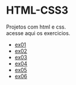 # HTML-CSS3
 Projetos com html e css.<br>
 acesse aqui os exercicios.
<ul>

 <li><a href="https://edersonsantosp.github.io/HTML-CSS3/html/desafios/nokia/" target="_blank">ex01</a></li>
 <li><a href="https://edersonsantosp.github.io/HTML-CSS3/html/exercicios/tabela/tabela-02.html" target="_blank">ex02</a></li>
 <li><a href="https://edersonsantosp.github.io/HTML-CSS3/html/desafios/desafio-tabela/desafio-01.html" target="_blank">ex03</a></li>
 <li><a href="https://edersonsantosp.github.io/HTML-CSS3/html/desafios/desafio-tabela/desafio-02.html" target="_blank">ex04</a></li>
 <li><a href="https://edersonsantosp.github.io/HTML-CSS3/html/desafios/desafio-tabela/desafio-03.html" target="_blank">ex05</a></li>
  <li><a href="https://edersonsantosp.github.io/HTML-CSS3/html/desafios/social/" target="_blank">ex06</a></li>
</ul>
